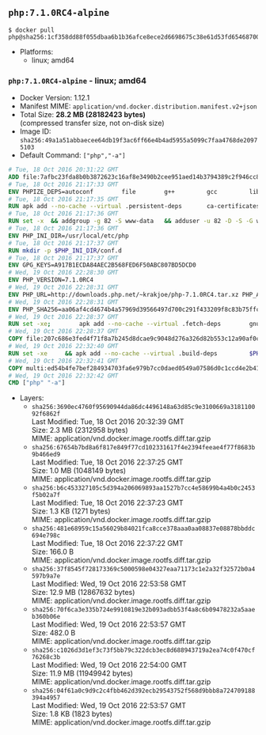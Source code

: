 ## `php:7.1.0RC4-alpine`

```console
$ docker pull php@sha256:1cf358dd88f055dbaa6b1b36afce8ece2d6698675c38e61d53fd65468700e988
```

-	Platforms:
	-	linux; amd64

### `php:7.1.0RC4-alpine` - linux; amd64

-	Docker Version: 1.12.1
-	Manifest MIME: `application/vnd.docker.distribution.manifest.v2+json`
-	Total Size: **28.2 MB (28182423 bytes)**  
	(compressed transfer size, not on-disk size)
-	Image ID: `sha256:49a1a51abbaecee64db19f3ac6ff66e4b4ad5955a5099c7faa4768de20975103`
-	Default Command: `["php","-a"]`

```dockerfile
# Tue, 18 Oct 2016 20:31:22 GMT
ADD file:7afbc23fda8b0b3872623c16af8e3490b2cee951aed14b3794389c2f946cc8c7 in / 
# Tue, 18 Oct 2016 21:17:33 GMT
ENV PHPIZE_DEPS=autoconf 		file 		g++ 		gcc 		libc-dev 		make 		pkgconf 		re2c
# Tue, 18 Oct 2016 21:17:35 GMT
RUN apk add --no-cache --virtual .persistent-deps 		ca-certificates 		curl 		tar 		xz
# Tue, 18 Oct 2016 21:17:36 GMT
RUN set -x 	&& addgroup -g 82 -S www-data 	&& adduser -u 82 -D -S -G www-data www-data
# Tue, 18 Oct 2016 21:17:36 GMT
ENV PHP_INI_DIR=/usr/local/etc/php
# Tue, 18 Oct 2016 21:17:37 GMT
RUN mkdir -p $PHP_INI_DIR/conf.d
# Tue, 18 Oct 2016 21:17:37 GMT
ENV GPG_KEYS=A917B1ECDA84AEC2B568FED6F50ABC807BD5DCD0
# Wed, 19 Oct 2016 22:28:30 GMT
ENV PHP_VERSION=7.1.0RC4
# Wed, 19 Oct 2016 22:28:31 GMT
ENV PHP_URL=http://downloads.php.net/~krakjoe/php-7.1.0RC4.tar.xz PHP_ASC_URL=
# Wed, 19 Oct 2016 22:28:31 GMT
ENV PHP_SHA256=aa06af4cd4674b4a57969d39566497d700c291f433209f8c83b75ffc1128d258 PHP_MD5=3493df23aa02af833198df94227cb6d9
# Wed, 19 Oct 2016 22:28:37 GMT
RUN set -xe; 		apk add --no-cache --virtual .fetch-deps 		gnupg 		openssl 	; 		mkdir -p /usr/src; 	cd /usr/src; 		wget -O php.tar.xz "$PHP_URL"; 		if [ -n "$PHP_SHA256" ]; then 		echo "$PHP_SHA256 *php.tar.xz" | sha256sum -c -; 	fi; 	if [ -n "$PHP_MD5" ]; then 		echo "$PHP_MD5 *php.tar.xz" | md5sum -c -; 	fi; 		if [ -n "$PHP_ASC_URL" ]; then 		wget -O php.tar.xz.asc "$PHP_ASC_URL"; 		export GNUPGHOME="$(mktemp -d)"; 		for key in $GPG_KEYS; do 			gpg --keyserver ha.pool.sks-keyservers.net --recv-keys "$key"; 		done; 		gpg --batch --verify php.tar.xz.asc php.tar.xz; 		rm -r "$GNUPGHOME"; 	fi; 		apk del .fetch-deps
# Wed, 19 Oct 2016 22:28:37 GMT
COPY file:207c686e3fed4f71f8a7b245d8dcae9c9048d276a326d82b553c12a90af0c0ca in /usr/local/bin/ 
# Wed, 19 Oct 2016 22:32:40 GMT
RUN set -xe 	&& apk add --no-cache --virtual .build-deps 		$PHPIZE_DEPS 		curl-dev 		libedit-dev 		libxml2-dev 		openssl-dev 		sqlite-dev 		&& docker-php-source extract 	&& cd /usr/src/php 	&& ./configure 		--with-config-file-path="$PHP_INI_DIR" 		--with-config-file-scan-dir="$PHP_INI_DIR/conf.d" 				--disable-cgi 				--enable-ftp 		--enable-mbstring 		--enable-mysqlnd 				--with-curl 		--with-libedit 		--with-openssl 		--with-zlib 				$PHP_EXTRA_CONFIGURE_ARGS 	&& make -j "$(getconf _NPROCESSORS_ONLN)" 	&& make install 	&& { find /usr/local/bin /usr/local/sbin -type f -perm +0111 -exec strip --strip-all '{}' + || true; } 	&& make clean 	&& docker-php-source delete 		&& runDeps="$( 		scanelf --needed --nobanner --recursive /usr/local 			| awk '{ gsub(/,/, "\nso:", $2); print "so:" $2 }' 			| sort -u 			| xargs -r apk info --installed 			| sort -u 	)" 	&& apk add --no-cache --virtual .php-rundeps $runDeps 		&& apk del .build-deps
# Wed, 19 Oct 2016 22:32:41 GMT
COPY multi:ed54b4fe7bef284934703fa6e979b7cc0daed0549a07586d0c1ccd4e2b41884a in /usr/local/bin/ 
# Wed, 19 Oct 2016 22:32:42 GMT
CMD ["php" "-a"]
```

-	Layers:
	-	`sha256:3690ec4760f95690944da86dc4496148a63d85c9e3100669a318110092f6862f`  
		Last Modified: Tue, 18 Oct 2016 20:32:39 GMT  
		Size: 2.3 MB (2312958 bytes)  
		MIME: application/vnd.docker.image.rootfs.diff.tar.gzip
	-	`sha256:67654b7bd8a6f817e849f77cd102331617f4e2394feeae4f77f8683b9b466ed9`  
		Last Modified: Tue, 18 Oct 2016 22:37:25 GMT  
		Size: 1.0 MB (1048149 bytes)  
		MIME: application/vnd.docker.image.rootfs.diff.tar.gzip
	-	`sha256:b6c453327105c5d394a206069893aa1527b7cc4e58699b4a4b0c2453f5b02a7f`  
		Last Modified: Tue, 18 Oct 2016 22:37:23 GMT  
		Size: 1.3 KB (1271 bytes)  
		MIME: application/vnd.docker.image.rootfs.diff.tar.gzip
	-	`sha256:481e68959c15a56029b84021fca8cce378aaa0aa08837e08878bbddc694e798c`  
		Last Modified: Tue, 18 Oct 2016 22:37:22 GMT  
		Size: 166.0 B  
		MIME: application/vnd.docker.image.rootfs.diff.tar.gzip
	-	`sha256:37f8545f728173369c5000598e04327eaa71173c1e2a32f32572b0a4597b9a7e`  
		Last Modified: Wed, 19 Oct 2016 22:53:58 GMT  
		Size: 12.9 MB (12867632 bytes)  
		MIME: application/vnd.docker.image.rootfs.diff.tar.gzip
	-	`sha256:70f6ca3e335b724e9910819e32b093adbb53f4a8c6b09478232a5aaeb360b06e`  
		Last Modified: Wed, 19 Oct 2016 22:53:57 GMT  
		Size: 482.0 B  
		MIME: application/vnd.docker.image.rootfs.diff.tar.gzip
	-	`sha256:c1026d3d1ef3c73f5bb79c322dcb3ec8d688943719a2ea74c0f470cf76268c3b`  
		Last Modified: Wed, 19 Oct 2016 22:54:00 GMT  
		Size: 11.9 MB (11949942 bytes)  
		MIME: application/vnd.docker.image.rootfs.diff.tar.gzip
	-	`sha256:04f61a0c9d9c2c4fbb462d392ecb29543752f568d9bbb8a724709188394a4957`  
		Last Modified: Wed, 19 Oct 2016 22:53:57 GMT  
		Size: 1.8 KB (1823 bytes)  
		MIME: application/vnd.docker.image.rootfs.diff.tar.gzip
